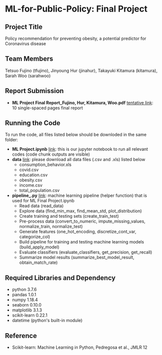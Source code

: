 # ML-for-Public-Policy: Final Project
## Project Title
Policy recommendation for preventing obesity, a potential predictor for Coronavirus disease

## Team Members
Tetsuo Fujino (tfujino), Jinyoung Hur (jinahur), Takayuki Kitamura (kitamura), Sarah Woo (sarahwoo)
   
## Report Submission
- **ML Project Final Report_Fujino, Hur, Kitamura, Woo.pdf** [tentative link](https://github.com/jina-hur/ML-for-Public-Policy/blob/master/0612%20v4%20ML%20Project%20Final%20Report%20-%20Fujino%2C%20Hur%2C%20Kitamura%2C%20Woo.docx): 10 single-spaced pages final report

## Running the Code
To run the code, all files listed below should be downloded in the same folder:
 - **ML Project.ipynb** [link](https://github.com/jina-hur/ML-for-Public-Policy/blob/master/ML%20Project.ipynb): this is our jupyter notebook to run all relevant codes (code chunk outputs are visible)
 - **data** [link](https://github.com/jina-hur/ML-for-Public-Policy/tree/master/data): please download all data files (.csv and .xls) listed below
   - consumption_behavior.xls
   - covid.csv
   - education.csv
   - obesity.csv
   - income.csv
   - total_population.csv
 - **pipeline_.py** [link](https://github.com/jina-hur/ML-for-Public-Policy/blob/master/pipeline_.py): machine learning pipeline (helper function) that is used for ML Final Project.ipynb
   - Read data (read_data)
   - Explore data (find_min_max, find_mean_std, plot_distribution)
   - Create training and testing sets (create_train_test)
   - Pre-process data (convert_to_numeric, impute_missing_values, normalize_train, normalize_test)
   - Generate features (one_hot_encoding, discretize_cont_var, categorize_col)
   - Build pipeline for training and testing machine learning models (build_apply_model)
   - Evaluate classifiers (evaluate_classifiers, get_precision, get_recall)
   - Summarize model results (summarize_best_model_result, obtain_match_rate)

## Required Libraries and Dependency
- python 3.7.6
- pandas 1.0.1
- numpy 1.18.4
- seaborn 0.10.0
- matplotlib 3.1.3
- scikit-learn 0.22.1
- datetime (python's built-in module)

## Reference
- Scikit-learn: Machine Learning in Python, Pedregosa et al., JMLR 12
